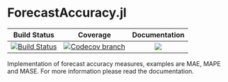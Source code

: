 # ForecastAccuracy.jl

| **Build Status** | **Coverage** | **Documentation** |
|:-----------------:|:-----------------:|:-----------------:|
| [![Build Status][build-img]][build-url] | [![Codecov branch][codecov-img]][codecov-url] |[![](https://img.shields.io/badge/docs-latest-blue.svg)](https://lampspuc.github.io/ForecastAccuracy.jl/latest/)

[build-img]: https://travis-ci.org/LAMPSPUC/ForecastAccuracy.jl.svg?branch=master
[build-url]: https://travis-ci.org/LAMPSPUC/ForecastAccuracy.jl

[codecov-img]: https://codecov.io/gh/LAMPSPUC/ForecastAccuracy.jl/coverage.svg?branch=master
[codecov-url]: https://codecov.io/gh/LAMPSPUC/ForecastAccuracy.jl?branch=master

Implementation of forecast accuracy measures, examples are MAE, MAPE and MASE. For more information please read the documentation.